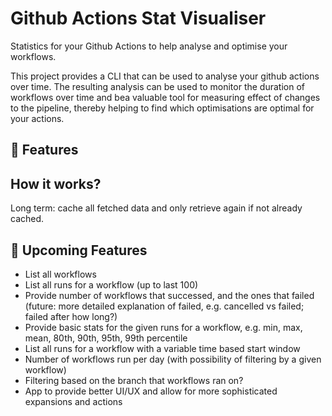 # Github Actions Stat Visualiser

Statistics for your Github Actions to help analyse and optimise your workflows.

This project provides a CLI that can be used to analyse your github actions over time.
The resulting analysis can be used to monitor the duration of workflows over time and bea valuable tool for measuring
effect of changes to the pipeline, thereby helping to find which optimisations are optimal for your actions. 

## 🌟 Features


## How it works?

Long term: cache all fetched data and only retrieve again if not already cached.

## 🌟 Upcoming Features
- List all workflows
- List all runs for a workflow (up to last 100)
- Provide number of workflows that successed, and the ones that failed (future: more detailed explanation of failed, 
    e.g. cancelled vs failed; failed after how long?)
- Provide basic stats for the given runs for a workflow, e.g. min, max, mean, 80th, 90th, 95th, 99th percentile
- List all runs for a workflow with a variable time based start window
- Number of workflows run per day (with possibility of filtering by a given workflow)
- Filtering based on the branch that workflows ran on? 
- App to provide better UI/UX and allow for more sophisticated expansions and actions

